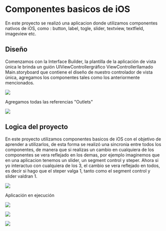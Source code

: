 # Componentes basicos de iOS

En este proyecto se realizó una aplicacion donde utilizamos componentes nativos de iOS, como : button, label, togle, slider, textview, textfield, imageview etc.

## Diseño

Comenzamos con la Interface Builder, la plantilla de la aplicación de vista única le brinda un guión UIViewControllergráfico ViewControllerllamado Main.storyboard que contiene el diseño de nuestro controlador de vista única, agregamos los componentes tales como los anteriormente mencionados.

![](https://github.com/adrian220699/Componentes-basicos-de-iOS/blob/main/img01.png?raw=true)

Agregamos todas las referencias "Outlets"

![](https://github.com/adrian220699/Componentes-basicos-de-iOS/blob/main/img02.png?raw=true)

## Logica del proyecto

En este proyecto utilizamos componentes basicos de iOS con el objetivo de aprender a utilizarlos, de esta forma se realizó una sincronia entre todos los componentes, de manera que si realizas un cambio en cualquiera de los componentes se vera reflejado en los demas, por ejemplo imaginemos que en una aplicacion tenemos un slider, un segment control y steper. Ahora si yo interactuo con cualquiera de los 3, el cambio se vera reflejado en todos, es decir si hago que el steper valga 1, tanto como el segment control y slider valdran 1. 

![](https://github.com/adrian220699/Componentes-basicos-de-iOS/blob/main/img03.png?raw=true)

Aplicación en ejecución

![](https://github.com/adrian220699/Componentes-basicos-de-iOS/blob/main/img04.png?raw=true)

![](https://github.com/adrian220699/Componentes-basicos-de-iOS/blob/main/img05.png?raw=true)

![](https://github.com/adrian220699/Componentes-basicos-de-iOS/blob/main/img06.png?raw=true)
